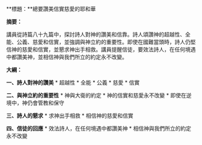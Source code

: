 **標題：**總要讚美信實慈愛的耶和華

**摘要：**

講員從詩篇八十九篇中，探討詩人對神的讚美和信靠。詩人頌讚神的超越性、全能、公義、慈愛和信實，並強調與神立約的重要性。即使在國難當頭時，詩人仍堅信神的慈愛和信實，並懇求神出手相救。講員提醒信徒，要效法詩人，在任何境遇中都讚美神，並相信神與我們所立的約定永不改變。

**大綱：**

**一、詩人對神的讚美**
    * 超越性
    * 全能
    * 公義
    * 慈愛
    * 信實

**二、與神立約的重要性**
    * 神與大衛的約定
    * 神的信實和慈愛永不改變
    * 即使在逆境中，神仍會管教和保守

**三、詩人的懇求**
    * 求神出手相救
    * 相信神的慈愛和信實

**四、信徒的回應**
    * 效法詩人，在任何境遇中都讚美神
    * 相信神與我們所立的約定永不改變